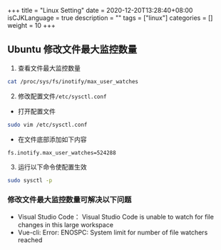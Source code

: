 +++
title = "Linux Setting"
date = 2020-12-20T13:28:40+08:00
isCJKLanguage = true
description = ""
tags = ["linux"]
categories = []
weight = 10
+++

## Ubuntu 修改文件最大监控数量

1. 查看文件最大监控数量
```bash
cat /proc/sys/fs/inotify/max_user_watches
```

2. 修改配置文件`/etc/sysctl.conf`
  * 打开配置文件
  ```bash
  sudo vim /etc/sysctl.conf
  ```

  * 在文件底部添加如下内容
  ```
  fs.inotify.max_user_watches=524288
  ```

3. 运行以下命令使配置生效
```bash
sudo sysctl -p
```

### 修改文件最大监控数量可解决以下问题
* Visual Studio Code： Visual Studio Code is unable to watch for file changes in this large workspace
* Vue-cli: Error: ENOSPC: System limit for number of file watchers reached
